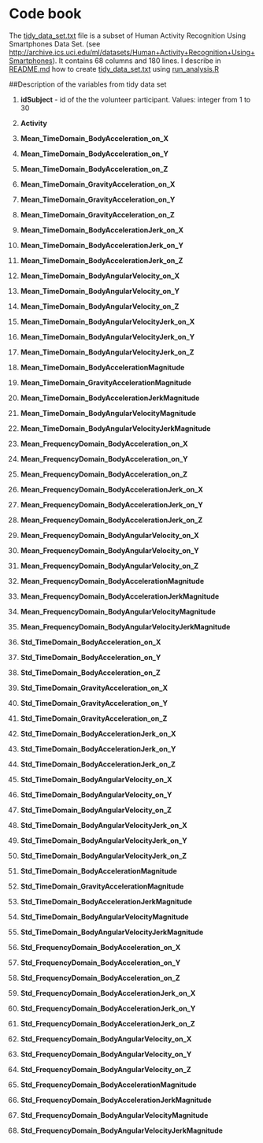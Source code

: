 # Code book

The [tidy_data_set.txt](./tidy_data_set.txt) file is a subset of Human Activity Recognition Using Smartphones Data Set. (see http://archive.ics.uci.edu/ml/datasets/Human+Activity+Recognition+Using+Smartphones). It contains 68 columns and 180 lines.
I describe in [README.md](./README.md) how to create [tidy_data_set.txt](./tidy_data_set.txt) using 
[run_analysis.R](./run_analysis.R)

##Description of the variables from tidy data set

1. **idSubject**  - id of the  the volunteer participant. Values: integer from 1 to 30

2. **Activity**

3. **Mean_TimeDomain_BodyAcceleration_on_X** 

4. **Mean_TimeDomain_BodyAcceleration_on_Y** 

5. **Mean_TimeDomain_BodyAcceleration_on_Z** 

6. **Mean_TimeDomain_GravityAcceleration_on_X** 

7. **Mean_TimeDomain_GravityAcceleration_on_Y** 

8. **Mean_TimeDomain_GravityAcceleration_on_Z** 

9. **Mean_TimeDomain_BodyAccelerationJerk_on_X** 

10. **Mean_TimeDomain_BodyAccelerationJerk_on_Y** 

11. **Mean_TimeDomain_BodyAccelerationJerk_on_Z** 

12. **Mean_TimeDomain_BodyAngularVelocity_on_X** 

13. **Mean_TimeDomain_BodyAngularVelocity_on_Y** 

14. **Mean_TimeDomain_BodyAngularVelocity_on_Z** 

15. **Mean_TimeDomain_BodyAngularVelocityJerk_on_X** 

16. **Mean_TimeDomain_BodyAngularVelocityJerk_on_Y** 

17. **Mean_TimeDomain_BodyAngularVelocityJerk_on_Z** 

18. **Mean_TimeDomain_BodyAccelerationMagnitude** 

19. **Mean_TimeDomain_GravityAccelerationMagnitude** 

20. **Mean_TimeDomain_BodyAccelerationJerkMagnitude** 

21. **Mean_TimeDomain_BodyAngularVelocityMagnitude** 

22. **Mean_TimeDomain_BodyAngularVelocityJerkMagnitude** 

23. **Mean_FrequencyDomain_BodyAcceleration_on_X** 

24. **Mean_FrequencyDomain_BodyAcceleration_on_Y** 

25. **Mean_FrequencyDomain_BodyAcceleration_on_Z** 

26. **Mean_FrequencyDomain_BodyAccelerationJerk_on_X** 

27. **Mean_FrequencyDomain_BodyAccelerationJerk_on_Y** 

28. **Mean_FrequencyDomain_BodyAccelerationJerk_on_Z** 

29. **Mean_FrequencyDomain_BodyAngularVelocity_on_X** 

30. **Mean_FrequencyDomain_BodyAngularVelocity_on_Y**

31. **Mean_FrequencyDomain_BodyAngularVelocity_on_Z** 

32. **Mean_FrequencyDomain_BodyAccelerationMagnitude** 

33. **Mean_FrequencyDomain_BodyAccelerationJerkMagnitude**

34. **Mean_FrequencyDomain_BodyAngularVelocityMagnitude**

35. **Mean_FrequencyDomain_BodyAngularVelocityJerkMagnitude** 

36. **Std_TimeDomain_BodyAcceleration_on_X** 

37. **Std_TimeDomain_BodyAcceleration_on_Y** 

38. **Std_TimeDomain_BodyAcceleration_on_Z**

39. **Std_TimeDomain_GravityAcceleration_on_X**

40. **Std_TimeDomain_GravityAcceleration_on_Y** 

41. **Std_TimeDomain_GravityAcceleration_on_Z** 

42. **Std_TimeDomain_BodyAccelerationJerk_on_X** 

43. **Std_TimeDomain_BodyAccelerationJerk_on_Y** 

44. **Std_TimeDomain_BodyAccelerationJerk_on_Z** 

45. **Std_TimeDomain_BodyAngularVelocity_on_X** 

46. **Std_TimeDomain_BodyAngularVelocity_on_Y** 

47. **Std_TimeDomain_BodyAngularVelocity_on_Z** 

48. **Std_TimeDomain_BodyAngularVelocityJerk_on_X** 

49. **Std_TimeDomain_BodyAngularVelocityJerk_on_Y** 

50. **Std_TimeDomain_BodyAngularVelocityJerk_on_Z** 

51. **Std_TimeDomain_BodyAccelerationMagnitude** 

52. **Std_TimeDomain_GravityAccelerationMagnitude** 

53. **Std_TimeDomain_BodyAccelerationJerkMagnitude** 

54. **Std_TimeDomain_BodyAngularVelocityMagnitude** 

55. **Std_TimeDomain_BodyAngularVelocityJerkMagnitude** 

56. **Std_FrequencyDomain_BodyAcceleration_on_X** 

57. **Std_FrequencyDomain_BodyAcceleration_on_Y** 

58. **Std_FrequencyDomain_BodyAcceleration_on_Z** 

59. **Std_FrequencyDomain_BodyAccelerationJerk_on_X** 

60. **Std_FrequencyDomain_BodyAccelerationJerk_on_Y** 

61. **Std_FrequencyDomain_BodyAccelerationJerk_on_Z** 

62. **Std_FrequencyDomain_BodyAngularVelocity_on_X** 

63. **Std_FrequencyDomain_BodyAngularVelocity_on_Y** 

64. **Std_FrequencyDomain_BodyAngularVelocity_on_Z** 

65. **Std_FrequencyDomain_BodyAccelerationMagnitude** 

66. **Std_FrequencyDomain_BodyAccelerationJerkMagnitude** 

67. **Std_FrequencyDomain_BodyAngularVelocityMagnitude**

68. **Std_FrequencyDomain_BodyAngularVelocityJerkMagnitude**

